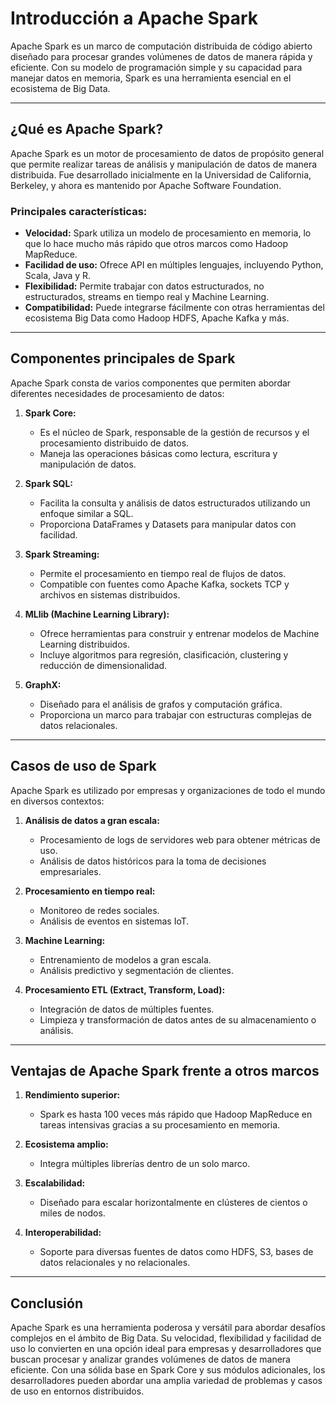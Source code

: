 # Introducción a Apache Spark

Apache Spark es un marco de computación distribuida de código abierto diseñado para procesar grandes volúmenes de datos de manera rápida y eficiente. Con su modelo de programación simple y su capacidad para manejar datos en memoria, Spark es una herramienta esencial en el ecosistema de Big Data.

---

## ¿Qué es Apache Spark?

Apache Spark es un motor de procesamiento de datos de propósito general que permite realizar tareas de análisis y manipulación de datos de manera distribuida. Fue desarrollado inicialmente en la Universidad de California, Berkeley, y ahora es mantenido por Apache Software Foundation.

### Principales características:

- **Velocidad:** Spark utiliza un modelo de procesamiento en memoria, lo que lo hace mucho más rápido que otros marcos como Hadoop MapReduce.
- **Facilidad de uso:** Ofrece API en múltiples lenguajes, incluyendo Python, Scala, Java y R.
- **Flexibilidad:** Permite trabajar con datos estructurados, no estructurados, streams en tiempo real y Machine Learning.
- **Compatibilidad:** Puede integrarse fácilmente con otras herramientas del ecosistema Big Data como Hadoop HDFS, Apache Kafka y más.

---

## Componentes principales de Spark

Apache Spark consta de varios componentes que permiten abordar diferentes necesidades de procesamiento de datos:

1. **Spark Core:**

   - Es el núcleo de Spark, responsable de la gestión de recursos y el procesamiento distribuido de datos.
   - Maneja las operaciones básicas como lectura, escritura y manipulación de datos.
2. **Spark SQL:**

   - Facilita la consulta y análisis de datos estructurados utilizando un enfoque similar a SQL.
   - Proporciona DataFrames y Datasets para manipular datos con facilidad.
3. **Spark Streaming:**

   - Permite el procesamiento en tiempo real de flujos de datos.
   - Compatible con fuentes como Apache Kafka, sockets TCP y archivos en sistemas distribuidos.
4. **MLlib (Machine Learning Library):**

   - Ofrece herramientas para construir y entrenar modelos de Machine Learning distribuidos.
   - Incluye algoritmos para regresión, clasificación, clustering y reducción de dimensionalidad.
5. **GraphX:**

   - Diseñado para el análisis de grafos y computación gráfica.
   - Proporciona un marco para trabajar con estructuras complejas de datos relacionales.

---

## Casos de uso de Spark

Apache Spark es utilizado por empresas y organizaciones de todo el mundo en diversos contextos:

1. **Análisis de datos a gran escala:**

   - Procesamiento de logs de servidores web para obtener métricas de uso.
   - Análisis de datos históricos para la toma de decisiones empresariales.
2. **Procesamiento en tiempo real:**

   - Monitoreo de redes sociales.
   - Análisis de eventos en sistemas IoT.
3. **Machine Learning:**

   - Entrenamiento de modelos a gran escala.
   - Análisis predictivo y segmentación de clientes.
4. **Procesamiento ETL (Extract, Transform, Load):**

   - Integración de datos de múltiples fuentes.
   - Limpieza y transformación de datos antes de su almacenamiento o análisis.

---

## Ventajas de Apache Spark frente a otros marcos

1. **Rendimiento superior:**

   - Spark es hasta 100 veces más rápido que Hadoop MapReduce en tareas intensivas gracias a su procesamiento en memoria.
2. **Ecosistema amplio:**

   - Integra múltiples librerías dentro de un solo marco.
3. **Escalabilidad:**

   - Diseñado para escalar horizontalmente en clústeres de cientos o miles de nodos.
4. **Interoperabilidad:**

   - Soporte para diversas fuentes de datos como HDFS, S3, bases de datos relacionales y no relacionales.

---

## Conclusión

Apache Spark es una herramienta poderosa y versátil para abordar desafíos complejos en el ámbito de Big Data. Su velocidad, flexibilidad y facilidad de uso lo convierten en una opción ideal para empresas y desarrolladores que buscan procesar y analizar grandes volúmenes de datos de manera eficiente. Con una sólida base en Spark Core y sus módulos adicionales, los desarrolladores pueden abordar una amplia variedad de problemas y casos de uso en entornos distribuidos.
